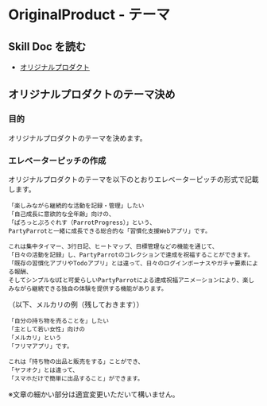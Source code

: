 # OriginalProduct - テーマ

## **Skill Doc を読む**

- [オリジナルプロダクト](/skilldocs/ORIGINAL_PRODUCT.md)

## オリジナルプロダクトのテーマ決め

### 目的

オリジナルプロダクトのテーマを決めます。

### エレベーターピッチの作成

オリジナルプロダクトのテーマを以下のとおりエレベーターピッチの形式で記載します。

```
「楽しみながら継続的な活動を記録・管理」したい
「自己成長に意欲的な全年齢」向けの、
「ぱろっとぷろぐれす（ParrotProgress）」という、
PartyParrotと一緒に成長できる総合的な「習慣化支援Webアプリ」です。

これは集中タイマー、3行日記、ヒートマップ、目標管理などの機能を通じて、
「日々の活動を記録」し、PartyParrotのコレクションで達成を祝福することができます。
「既存の習慣化アプリやTodoアプリ」とは違って、日々のログインボーナスやガチャ要素による報酬、
そしてシンプルなUIと可愛らしいPartyParrotによる達成祝福アニメーションにより、楽しみながら継続できる独自の体験を提供する機能があります。
```

（以下、メルカリの例（残しておきます））

```
「自分の持ち物を売ることを」したい
「主として若い女性」向けの
「メルカリ」という
「フリマアプリ」です。

これは「持ち物の出品と販売をする」ことができ、
「ヤフオク」とは違って、
「スマホだけで簡単に出品すること」ができます。
```

※文章の細かい部分は適宜変更いただいて構いません。

